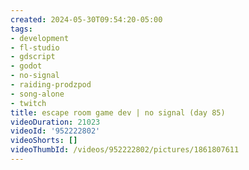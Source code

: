 ```yaml
---
created: 2024-05-30T09:54:20-05:00
tags:
- development
- fl-studio
- gdscript
- godot
- no-signal
- raiding-prodzpod
- song-alone
- twitch
title: escape room game dev | no signal (day 85)
videoDuration: 21023
videoId: '952222802'
videoShorts: []
videoThumbId: /videos/952222802/pictures/1861807611
---
```


